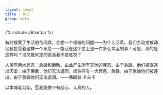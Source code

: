 ```yaml
---
layout: about
title : 关于
group: meta
---
```

{% include JB/setup %}

有时候受了生活的苦闷烦，会想一个极端的问题——为什么活着。我们主动或被动地都接受着这样一个讯息——能活在这个世上是一件多么幸运的事！可是，真的是这样吗？谁又能肯定的说活着不是惩罚？

人类有两大罪恶：急躁和懒散。由此产生所有其他的罪恶。由于急躁，他们被驱逐出天堂；由于懒散，他们无法返回。或许只有一大罪恶，急躁。由于急躁他们被逐出，由于急躁他们无法返回。——弗朗兹·卡夫卡

以本博客为始，愿我能做个有耐心、认真的人。

